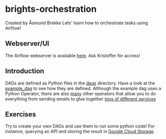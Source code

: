 # brights-orchestration
Created by Åsmund Brekke
Lets' learn how to orchestrate tasks using Airflow!


## Webserver/UI
The Airflow webserver is available [here](https://3014f0a0fcb64835a1878072f62dbc45-dot-europe-west1.composer.googleusercontent.com/).
Ask Kristoffer for access!

## Introduction

DAGs are defined as Python files in the [dags](./dags/) directory. Have a look at the [example_dag](./dags/example_dag.py) to see how they are defined.
Although the example dag uses a Python Operator, there are also [many](https://airflow.apache.org/docs/apache-airflow/stable/_api/airflow/operators/index.html) other operators that allow you to do everything from sending emails to glue together [tons of different services](https://airflow.apache.org/docs/#providers-packagesdocsapache-airflow-providersindexhtml)


## Exercises

Try to create your own DAGs and use them to run some python code! For instance, querying an API and storing the result in [Google Cloud Storage](https://cloud.google.com/storage/docs/uploading-objects#storage-upload-object-code-sample).
